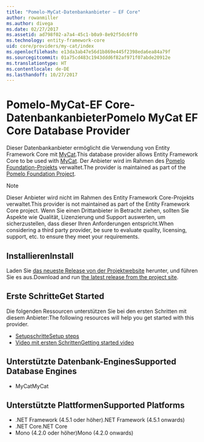 ```yaml
---
title: "Pomelo-MyCat-Datenbankanbieter – EF Core"
author: rowanmiller
ms.author: divega
ms.date: 02/27/2017
ms.assetid: ad798f02-a7a4-45c1-b0a9-8e92f5dc6ff0
ms.technology: entity-framework-core
uid: core/providers/my-cat/index
ms.openlocfilehash: e13da3ab47e56d1b869e445f2398eda6ea84a79f
ms.sourcegitcommit: 01a75cd483c1943ddd6f82af971f07abde20912e
ms.translationtype: HT
ms.contentlocale: de-DE
ms.lasthandoff: 10/27/2017
---
```

# <a name="pomelo-mycat-ef-core-database-provider"></a><span data-ttu-id="bc00a-102">Pomelo-MyCat-EF Core-Datenbankanbieter</span><span class="sxs-lookup"><span data-stu-id="bc00a-102">Pomelo MyCat EF Core Database Provider</span></span>

<span data-ttu-id="bc00a-103">Dieser Datenbankanbieter ermöglicht die Verwendung von Entity Framework Core mit [MyCat](https://github.com/MyCATApache/Mycat-Server).</span><span class="sxs-lookup"><span data-stu-id="bc00a-103">This database provider allows Entity Framework Core to be used with [MyCat](https://github.com/MyCATApache/Mycat-Server).</span></span> <span data-ttu-id="bc00a-104">Der Anbieter wird im Rahmen des [Pomelo Foundation-Projekts](https://github.com/PomeloFoundation/Entity-Framework-Core-MyCat-Proxy) verwaltet.</span><span class="sxs-lookup"><span data-stu-id="bc00a-104">The provider is maintained as part of the [Pomelo Foundation Project](https://github.com/PomeloFoundation/Entity-Framework-Core-MyCat-Proxy).</span></span>

> [!NOTE]  
> <span data-ttu-id="bc00a-105">Dieser Anbieter wird nicht im Rahmen des Entity Framework Core-Projekts verwaltet.</span><span class="sxs-lookup"><span data-stu-id="bc00a-105">This provider is not maintained as part of the Entity Framework Core project.</span></span> <span data-ttu-id="bc00a-106">Wenn Sie einen Drittanbieter in Betracht ziehen, sollten Sie Aspekte wie Qualität, Lizenzierung und Support auswerten, um sicherzustellen, dass dieser Ihren Anforderungen entspricht.</span><span class="sxs-lookup"><span data-stu-id="bc00a-106">When considering a third party provider, be sure to evaluate quality, licensing, support, etc. to ensure they meet your requirements.</span></span>

## <a name="install"></a><span data-ttu-id="bc00a-107">Installieren</span><span class="sxs-lookup"><span data-stu-id="bc00a-107">Install</span></span>

<span data-ttu-id="bc00a-108">Laden Sie [das neueste Release von der Projektwebsite](https://github.com/PomeloFoundation/Entity-Framework-Core-MyCat-Proxy/releases) herunter, und führen Sie es aus.</span><span class="sxs-lookup"><span data-stu-id="bc00a-108">Download and run [the latest release from the project site](https://github.com/PomeloFoundation/Entity-Framework-Core-MyCat-Proxy/releases).</span></span>

## <a name="get-started"></a><span data-ttu-id="bc00a-109">Erste Schritte</span><span class="sxs-lookup"><span data-stu-id="bc00a-109">Get Started</span></span>

<span data-ttu-id="bc00a-110">Die folgenden Ressourcen unterstützen Sie bei den ersten Schritten mit diesem Anbieter:</span><span class="sxs-lookup"><span data-stu-id="bc00a-110">The following resources will help you get started with this provider.</span></span>
 * [<span data-ttu-id="bc00a-111">Setupschritte</span><span class="sxs-lookup"><span data-stu-id="bc00a-111">Setup steps</span></span>](https://github.com/aspnet/EntityFramework.Docs/issues/252)
 * [<span data-ttu-id="bc00a-112">Video mit ersten Schritten</span><span class="sxs-lookup"><span data-stu-id="bc00a-112">Getting started video</span></span>](https://www.youtube.com/watch?v=q0CXfFNtMZo)

## <a name="supported-database-engines"></a><span data-ttu-id="bc00a-113">Unterstützte Datenbank-Engines</span><span class="sxs-lookup"><span data-stu-id="bc00a-113">Supported Database Engines</span></span>

* <span data-ttu-id="bc00a-114">MyCat</span><span class="sxs-lookup"><span data-stu-id="bc00a-114">MyCat</span></span>

## <a name="supported-platforms"></a><span data-ttu-id="bc00a-115">Unterstützte Plattformen</span><span class="sxs-lookup"><span data-stu-id="bc00a-115">Supported Platforms</span></span>

* <span data-ttu-id="bc00a-116">.NET Framework (4.5.1 oder höher)</span><span class="sxs-lookup"><span data-stu-id="bc00a-116">.NET Framework (4.5.1 onwards)</span></span>
* <span data-ttu-id="bc00a-117">.NET Core</span><span class="sxs-lookup"><span data-stu-id="bc00a-117">.NET Core</span></span>
* <span data-ttu-id="bc00a-118">Mono (4.2.0 oder höher)</span><span class="sxs-lookup"><span data-stu-id="bc00a-118">Mono (4.2.0 onwards)</span></span>
